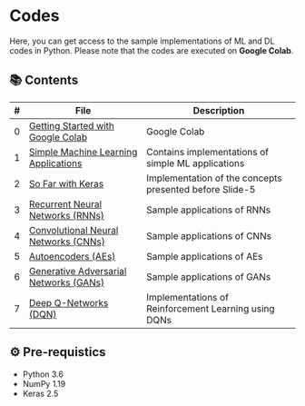 # Codes

Here, you can get access to the sample implementations of ML and DL codes in Python. Please note that the codes are executed on **Google Colab**.

## 📚 Contents

| #   | File                                                                                                                                                                                         | Description                                             |
| --- | -------------------------------------------------------------------------------------------------------------------------------------------------------------------------------------------- | ------------------------------------------------------- |
| 0   | [Getting Started with Google Colab](https://github.com/alitourani/deep-learning-from-scratch/blob/main/Codes/00_Getting_Started_with_Google_Colab.ipynb "Getting Started with Google Colab") | Google Colab                                            |
| 1   | [Simple Machine Learning Applications](https://github.com/alitourani/deep-learning-from-scratch/tree/main/Codes/ML "Simple Machine Learning Applications")                                   | Contains implementations of simple ML applications      |
| 2   | [So Far with Keras](https://github.com/alitourani/deep-learning-from-scratch/blob/main/Codes/01_So_Far_With_Keras.ipynb "So Far with Keras")                                                 | Implementation of the concepts presented before Slide-5 |
| 3   | [Recurrent Neural Networks (RNNs)](https://github.com/alitourani/deep-learning-from-scratch/tree/main/Codes/RNNs "Recurrent Neural Networks (RNNs)")                                         | Sample applications of RNNs                             |
| 4   | [Convolutional Neural Networks (CNNs)](https://github.com/alitourani/deep-learning-from-scratch/tree/main/Codes/CNNs "Convolutional Neural Networks (CNNs)")                                 | Sample applications of CNNs                             |
| 5   | [Autoencoders (AEs)](https://github.com/alitourani/deep-learning-from-scratch/tree/main/Codes/CNNs "Convolutional Neural Networks (AEs)")                                                    | Sample applications of AEs                              |
| 6   | [Generative Adversarial Networks (GANs)](https://github.com/alitourani/deep-learning-from-scratch/tree/main/Codes/CNNs "Generative Adversarial Networks (GANs)")                             | Sample applications of GANs                             |
| 7   | [Deep Q-Networks (DQN)](https://github.com/alitourani/deep-learning-from-scratch/tree/main/Codes/DQNs "Deep Q-Networks (DQN)")                                                               | Implementations of Reinforcement Learning using DQNs    |

## ⚙️ Pre-requistics

- Python 3.6
- NumPy 1.19
- Keras 2.5
